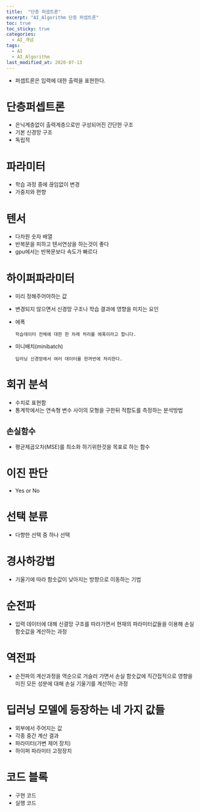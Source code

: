 ```yaml
---
title:  "단층 퍼셉트론"
excerpt: "AI_Algorithm 단층 퍼셉트론"
toc: true
toc_sticky: true
categories:
  - AI_개념
tags:
  - AI
  - AI_Algorithm
last_modified_at: 2020-07-13
---
```

* 퍼셉트론은 입력에 대한 출력을 표현한다.

# 단층퍼셉트론

* 은닉계층없이 출력계층으로만 구성되어진 간단한 구조
* 기본 신경망 구조
* 독립적

# 파라미터 

* 학습 과정 중에 끊임없이 변경
* 가중치와 편향

# 텐서
* 다차원 숫자 배열
* 반복문을 피하고 텐서연상을 하는것이 좋다
* gpu에서는 반복문보다 속도가 빠르다

# 하이퍼파라미터
* 미리 정해주어야하는 값
* 변경되지 않으면서 신경망 구조나 학습 결과에 영향을 미치는 요인
* 에폭

      학습데이터 전체에 대한 한 차례 처리를 에폭이라고 합니다.
      
* 미니배치(minibatch)

      딥러닝 신경망에서 여러 데이터를 한꺼번에 처리한다.
      
      
# 회귀 분석

* 수치로 표현함
* 통계학에서는 연속형 변수 사이의 모형을 구한뒤 적합도를 측정하는 분석방법

## 손실함수
* 평균제곱오차(MSE)를 최소화 하기위한것을 목표로 하는 함수
  
# 이진 판단
* Yes or No
# 선택 분류
* 다향한 선택 중 하나 선택

# 경사하강법
* 기울기에 따라 함숫값이 낮아지는 방향으로 이동하는 기법
# 순전파 
* 입력 데이터에 대해 신결망 구조를 따라가면서 현재의 파라미터값들을 이용해 손실함숫값을 계산하는 과정
# 역전파
* 순전파의 계산과정을 역순으로 거슬러 가면서 손실 함숫값에 직간접적으로 영향을 미친 모든 성분에 대해
  손실 기울기를 계산하는 과정
  
# 딥러닝 모델에 등장하는 네 가지 값들
* 외부에서 주어지는 값
* 각종 중간 계산 결과
* 파라미터(가변 제어 장치)
* 하이퍼 파라미터 고정장치

# 코드 블록 
* 구현 코드
* 실행 코드 
